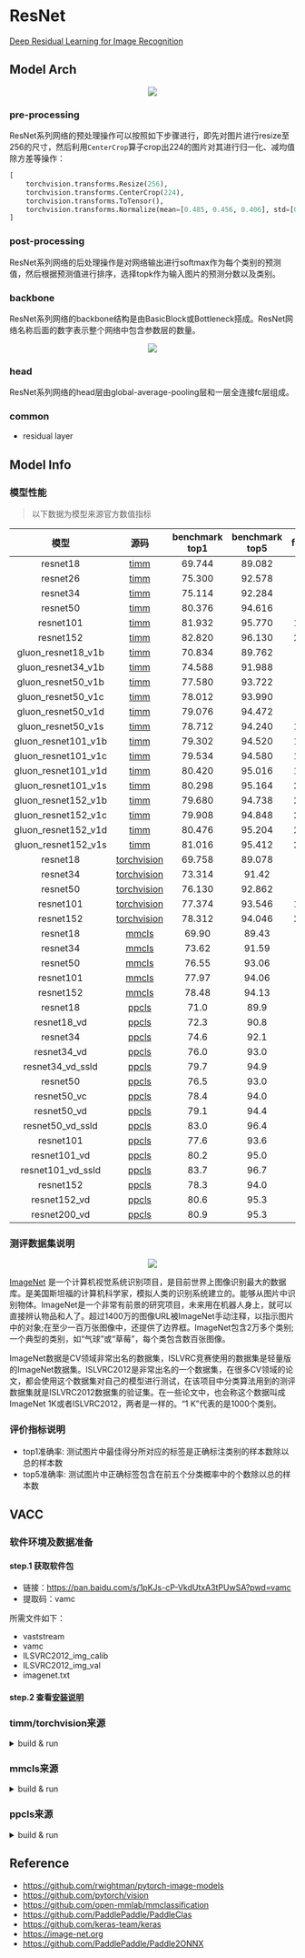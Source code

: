 # ResNet

[Deep Residual Learning for Image Recognition](https://arxiv.org/abs/1512.03385)

## Model Arch

<div align=center><img src="../../images/resnet/arch.png"></div>

### pre-processing

ResNet系列网络的预处理操作可以按照如下步骤进行，即先对图片进行resize至256的尺寸，然后利用`CenterCrop`算子crop出224的图片对其进行归一化、减均值除方差等操作：

```python
[
    torchvision.transforms.Resize(256),
    torchvision.transforms.CenterCrop(224),
    torchvision.transforms.ToTensor(),
    torchvision.transforms.Normalize(mean=[0.485, 0.456, 0.406], std=[0.229, 0.224, 0.225])
]
```

### post-processing

ResNet系列网络的后处理操作是对网络输出进行softmax作为每个类别的预测值，然后根据预测值进行排序，选择topk作为输入图片的预测分数以及类别。

### backbone

ResNet系列网络的backbone结构是由BasicBlock或Bottleneck搭成。ResNet网络名称后面的数字表示整个网络中包含参数层的数量。

<div align=center><img src="../../images/resnet/block.png"></div>

### head

ResNet系列网络的head层由global-average-pooling层和一层全连接fc层组成。

### common

- residual layer

## Model Info

### 模型性能

> 以下数据为模型来源官方数值指标
>
|        模型         |                                                      源码                                                      | benchmark top1 | benchmark top5 | flops(G) | params(M) | input size |
| :-----------------: | :------------------------------------------------------------------------------------------------------------: | :------------: | :------------: | :------: | :-------: | :--------: |
|      resnet18       |          [timm](https://github.com/rwightman/pytorch-image-models/blob/v0.6.5/timm/models/resnet.py)           |     69.744     |     89.082     |  3.648   |  11.690   |    224     |
|      resnet26       |          [timm](https://github.com/rwightman/pytorch-image-models/blob/v0.6.5/timm/models/resnet.py)           |     75.300     |     92.578     |  4.744   |  15.995   |    224     |
|      resnet34       |          [timm](https://github.com/rwightman/pytorch-image-models/blob/v0.6.5/timm/models/resnet.py)           |     75.114     |     92.284     |  7.358   |  21.798   |    224     |
|      resnet50       |          [timm](https://github.com/rwightman/pytorch-image-models/blob/v0.6.5/timm/models/resnet.py)           |     80.376     |     94.616     |  8.268   |  25.557   |    224     |
|      resnet101      |          [timm](https://github.com/rwightman/pytorch-image-models/blob/v0.6.5/timm/models/resnet.py)           |     81.932     |     95.770     |  15.732  |  44.549   |    224     |
|      resnet152      |          [timm](https://github.com/rwightman/pytorch-image-models/blob/v0.6.5/timm/models/resnet.py)           |     82.820     |     96.130     |  23.208  |  60.193   |    224     |
| gluon_resnet18_v1b  |       [timm](https://github.com/rwightman/pytorch-image-models/blob/v0.6.5/timm/models/gluon_resnet.py)        |     70.834     |     89.762     |  4.053   |  11.690   |    224     |
| gluon_resnet34_v1b  |       [timm](https://github.com/rwightman/pytorch-image-models/blob/v0.6.5/timm/models/gluon_resnet.py)        |     74.588     |     91.988     |  8.175   |  21.798   |    224     |
| gluon_resnet50_v1b  |       [timm](https://github.com/rwightman/pytorch-image-models/blob/v0.6.5/timm/models/gluon_resnet.py)        |     77.580     |     93.722     |  9.186   |  25.557   |    224     |
| gluon_resnet50_v1c  |       [timm](https://github.com/rwightman/pytorch-image-models/blob/v0.6.5/timm/models/gluon_resnet.py)        |     78.012     |     93.990     |  9.726   |  26.576   |    224     |
| gluon_resnet50_v1d  |       [timm](https://github.com/rwightman/pytorch-image-models/blob/v0.6.5/timm/models/gluon_resnet.py)        |     79.076     |     94.472     |  9.727   |  25.576   |    224     |
| gluon_resnet50_v1s  |       [timm](https://github.com/rwightman/pytorch-image-models/blob/v0.6.5/timm/models/gluon_resnet.py)        |     78.712     |     94.240     |  12.219  |  25.681   |    224     |
| gluon_resnet101_v1b |       [timm](https://github.com/rwightman/pytorch-image-models/blob/v0.6.5/timm/models/gluon_resnet.py)        |     79.302     |     94.520     |  17.481  |  44.549   |    224     |
| gluon_resnet101_v1c |       [timm](https://github.com/rwightman/pytorch-image-models/blob/v0.6.5/timm/models/gluon_resnet.py)        |     79.534     |     94.580     |  18.021  |  44.568   |    224     |
| gluon_resnet101_v1d |       [timm](https://github.com/rwightman/pytorch-image-models/blob/v0.6.5/timm/models/gluon_resnet.py)        |     80.420     |     95.016     |  18.021  |  44.568   |    224     | 1072 | 1.17 | 8 | 10 | 3996 | 0.55 | 27 | 27 | percentile |
| gluon_resnet101_v1s |       [timm](https://github.com/rwightman/pytorch-image-models/blob/v0.6.5/timm/models/gluon_resnet.py)        |     80.298     |     95.164     |  20.514  |  44.673   |    224     |
| gluon_resnet152_v1b |       [timm](https://github.com/rwightman/pytorch-image-models/blob/v0.6.5/timm/models/gluon_resnet.py)        |     79.680     |     94.738     |  25.787  |  60.193   |    224     |
| gluon_resnet152_v1c |       [timm](https://github.com/rwightman/pytorch-image-models/blob/v0.6.5/timm/models/gluon_resnet.py)        |     79.908     |     94.848     |  26.326  |  60.212   |    224     |
| gluon_resnet152_v1d |       [timm](https://github.com/rwightman/pytorch-image-models/blob/v0.6.5/timm/models/gluon_resnet.py)        |     80.476     |     95.204     |  26.327  |  60.212   |    224     |
| gluon_resnet152_v1s |       [timm](https://github.com/rwightman/pytorch-image-models/blob/v0.6.5/timm/models/gluon_resnet.py)        |     81.016     |     95.412     |  28.819  |  60.317   |    224     |
|      resnet18       |           [torchvision](https://github.com/pytorch/vision/blob/v0.9.0/torchvision/models/resnet.py)            |     69.758     |     89.078     |  3.648   |  11.690   |    224     |
|      resnet34       |           [torchvision](https://github.com/pytorch/vision/blob/v0.9.0/torchvision/models/resnet.py)            |     73.314     |     91.42      |  7.358   |  21.798   |    224     |
|      resnet50       |           [torchvision](https://github.com/pytorch/vision/blob/v0.9.0/torchvision/models/resnet.py)            |     76.130     |     92.862     |  8.268   |  25.557   |    224     |
|      resnet101      |           [torchvision](https://github.com/pytorch/vision/blob/v0.9.0/torchvision/models/resnet.py)            |     77.374     |     93.546     |  15.732  |  44.549   |    224     |
|      resnet152      |           [torchvision](https://github.com/pytorch/vision/blob/v0.9.0/torchvision/models/resnet.py)            |     78.312     |     94.046     |  23.208  |  60.193   |    224     |
|      resnet18       | [mmcls](https://github.com/open-mmlab/mmclassification/blob/master/configs/resnet/resnet18_b32x8_imagenet.py)  |     69.90      |     89.43      |   3.64   |   11.69   |    224     |
|      resnet34       | [mmcls](https://github.com/open-mmlab/mmclassification/blob/master/configs/resnet/resnet34_b32x8_imagenet.py)  |     73.62      |     91.59      |   7.36   |   21.8    |    224     |
|      resnet50       | [mmcls](https://github.com/open-mmlab/mmclassification/blob/master/configs/resnet/resnet50_b32x8_imagenet.py)  |     76.55      |     93.06      |   8.24   |   25.56   |    224     |
|      resnet101      | [mmcls](https://github.com/open-mmlab/mmclassification/blob/master/configs/resnet/resnet101_b32x8_imagenet.py) |     77.97      |     94.06      |   15.7   |   44.55   |    224     |
|      resnet152      | [mmcls](https://github.com/open-mmlab/mmclassification/blob/master/configs/resnet/resnet152_b32x8_imagenet.py) |     78.48      |     94.13      |  23.16   |   60.19   |    224     |
|      resnet18       |          [ppcls](https://github.com/PaddlePaddle/PaddleClas/blob/v2.4.0/docs/zh_CN/models/ResNet.md)           |      71.0      |      89.9      |   3.66   |   11.69   |    224     |
|     resnet18_vd     |          [ppcls](https://github.com/PaddlePaddle/PaddleClas/blob/v2.4.0/docs/zh_CN/models/ResNet.md)           |      72.3      |      90.8      |   4.14   |   11.71   |    224     |
|      resnet34       |          [ppcls](https://github.com/PaddlePaddle/PaddleClas/blob/v2.4.0/docs/zh_CN/models/ResNet.md)           |      74.6      |      92.1      |   7.36   |   21.8    |    224     |
|     resnet34_vd     |          [ppcls](https://github.com/PaddlePaddle/PaddleClas/blob/v2.4.0/docs/zh_CN/models/ResNet.md)           |      76.0      |      93.0      |   7.39   |   21.82   |    224     |
|  resnet34_vd_ssld   |          [ppcls](https://github.com/PaddlePaddle/PaddleClas/blob/v2.4.0/docs/zh_CN/models/ResNet.md)           |      79.7      |      94.9      |   7.39   |   21.82   |    224     |
|      resnet50       |          [ppcls](https://github.com/PaddlePaddle/PaddleClas/blob/v2.4.0/docs/zh_CN/models/ResNet.md)           |      76.5      |      93.0      |   8.19   |   25.56   |    224     |
|     resnet50_vc     |          [ppcls](https://github.com/PaddlePaddle/PaddleClas/blob/v2.4.0/docs/zh_CN/models/ResNet.md)           |      78.4      |      94.0      |   8.67   |   25.58   |    224     |
|     resnet50_vd     |          [ppcls](https://github.com/PaddlePaddle/PaddleClas/blob/v2.4.0/docs/zh_CN/models/ResNet.md)           |      79.1      |      94.4      |   8.67   |   25.58   |    224     |
|  resnet50_vd_ssld   |          [ppcls](https://github.com/PaddlePaddle/PaddleClas/blob/v2.4.0/docs/zh_CN/models/ResNet.md)           |      83.0      |      96.4      |   8.67   |   25.58   |    224     |
|      resnet101      |          [ppcls](https://github.com/PaddlePaddle/PaddleClas/blob/v2.4.0/docs/zh_CN/models/ResNet.md)           |      77.6      |      93.6      |  15.52   |   44.55   |    224     |
|    resnet101_vd     |          [ppcls](https://github.com/PaddlePaddle/PaddleClas/blob/v2.4.0/docs/zh_CN/models/ResNet.md)           |      80.2      |      95.0      |   16.1   |   44.57   |    224     |
|  resnet101_vd_ssld  |          [ppcls](https://github.com/PaddlePaddle/PaddleClas/blob/v2.4.0/docs/zh_CN/models/ResNet.md)           |      83.7      |      96.7      |   16.1   |   44.57   |    224     |
|      resnet152      |          [ppcls](https://github.com/PaddlePaddle/PaddleClas/blob/v2.4.0/docs/zh_CN/models/ResNet.md)           |      78.3      |      94.0      |  23.05   |   60.19   |    224     |
|    resnet152_vd     |          [ppcls](https://github.com/PaddlePaddle/PaddleClas/blob/v2.4.0/docs/zh_CN/models/ResNet.md)           |      80.6      |      95.3      |  23.53   |   60.21   |    224     |
|    resnet200_vd     |          [ppcls](https://github.com/PaddlePaddle/PaddleClas/blob/v2.4.0/docs/zh_CN/models/ResNet.md)           |      80.9      |      95.3      |  30.53   |   74.74   |    224     |

### 测评数据集说明

<div align=center><img src="../../images/datasets/imagenet.jpg"></div>

[ImageNet](https://image-net.org) 是一个计算机视觉系统识别项目，是目前世界上图像识别最大的数据库。是美国斯坦福的计算机科学家，模拟人类的识别系统建立的。能够从图片中识别物体。ImageNet是一个非常有前景的研究项目，未来用在机器人身上，就可以直接辨认物品和人了。超过1400万的图像URL被ImageNet手动注释，以指示图片中的对象;在至少一百万张图像中，还提供了边界框。ImageNet包含2万多个类别; 一个典型的类别，如“气球”或“草莓”，每个类包含数百张图像。

ImageNet数据是CV领域非常出名的数据集，ISLVRC竞赛使用的数据集是轻量版的ImageNet数据集。ISLVRC2012是非常出名的一个数据集，在很多CV领域的论文，都会使用这个数据集对自己的模型进行测试，在该项目中分类算法用到的测评数据集就是ISLVRC2012数据集的验证集。在一些论文中，也会称这个数据叫成ImageNet 1K或者ISLVRC2012，两者是一样的。“1 K”代表的是1000个类别。

### 评价指标说明

- top1准确率: 测试图片中最佳得分所对应的标签是正确标注类别的样本数除以总的样本数
- top5准确率: 测试图片中正确标签包含在前五个分类概率中的个数除以总的样本数

## VACC

### 软件环境及数据准备

#### step.1 获取软件包
- 链接：https://pan.baidu.com/s/1pKJs-cP-VkdUtxA3tPUwSA?pwd=vamc
- 提取码：vamc

所需文件如下：
- vaststream
- vamc
- ILSVRC2012_img_calib
- ILSVRC2012_img_val
- imagenet.txt

#### step.2 查看[安装说明](../../inference/README.md)
### timm/torchvision来源
<details><summary>build & run</summary>

#### 1. 模型导出

预训练模型导出onnx或torchscript，参考：[tools/README_onnx.md](../tools/README_onnx.md)

#### 2. 模型转换
- 根据模型转换工具包内文档安装工具，了解参数说明
- 准备校准数据集
- 根据具体模型修改配置文件：[torch_resnet.yaml](./build_config/torch_resnet.yaml)
- 命令行执行转换：`vamc build ./classification/resnet/build_config/torch_resnet.yaml`

#### 3. 推理测试
- 准备评估数据集
- runstream推理测试：[sample_cls.py](../../inference/classification/sample_cls.py)，配置相关参数、三件套路径信息[model_info_resnet.json](./model_info/model_info_resnet.json)以及模型推理参数[vdsp_params_resnet_rgb.json](./model_info/vdsp_params_resnet_rgb.json)，运行脚本`python ./inference/classification/sample_cls.py`后，会在`save_dir`生成txt结果文件
- eval评估结果：[eval_topk.py](../../inference/classification/eval_topk.py)，配置推理结果保存路径及模型名称等参数后，运行脚本`python ./inference/classification/tools/eval_topk.py`，会打印topk精度指标值

</details>

### mmcls来源
<details><summary>build & run</summary>

#### 1. 模型导出
预训练模型导出onnx或torchscript，参考：[tools/README_onnx.md](../tools/README_onnx.md)

#### 2. 模型转换
- 同timm来源准备环境
- 需要注意的是mmcls版的onnx文件自带softmax层，需要修改yaml的配置文件`add_extra_ops_to_graph.type` 为`null`，详见：[mmcls_resnet.yaml](./build_config/mmcls_resnet.yaml)
- 命令行执行转换：`vamc build ./classification/resnet/build_config/mmcls_resnet.yaml`

#### 3. 推理测试
同timm/torchvision来源
</details>

### ppcls来源
<details><summary>build & run</summary>

#### 1. 模型导出
预训练模型导出onnx或torchscript，参考：[tools/README_onnx.md](../tools/README_onnx.md)

#### 2. 模型转换
- 同timm/torchvison来源准备环境
- 因paddle2onnx转成的onnx输入层有时不是"input"，有可能是其它名称，如"inputs"、"x"等；注意[ppcls_resnet.yaml](./build_config/ppcls_resnet.yaml)做相应修改：

```yaml
inputs:
    x: [1, 3, 224, 224]
```
- 命令行执行转换：`vamc build ./classification/resnet/build_config/ppcls_resnet.yaml`

#### 3. 推理测试
同timm/torchvision来源
</details>




## Reference

- https://github.com/rwightman/pytorch-image-models
- https://github.com/pytorch/vision
- https://github.com/open-mmlab/mmclassification
- https://github.com/PaddlePaddle/PaddleClas
- https://github.com/keras-team/keras
- https://image-net.org
- https://github.com/PaddlePaddle/Paddle2ONNX

